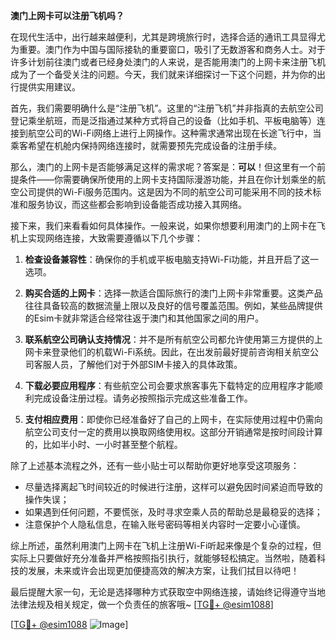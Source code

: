 **澳门上网卡可以注册飞机吗？**

在现代生活中，出行越来越便利，尤其是跨境旅行时，选择合适的通讯工具显得尤为重要。澳门作为中国与国际接轨的重要窗口，吸引了无数游客和商务人士。对于许多计划前往澳门或者已经身处澳门的人来说，是否能用澳门的上网卡来注册飞机成为了一个备受关注的问题。今天，我们就来详细探讨一下这个问题，并为你的出行提供实用建议。

首先，我们需要明确什么是“注册飞机”。这里的“注册飞机”并非指真的去航空公司登记乘坐航班，而是泛指通过某种方式将自己的设备（比如手机、平板电脑等）连接到航空公司的Wi-Fi网络上进行上网操作。这种需求通常出现在长途飞行中，当乘客希望在机舱内保持网络连接时，就需要预先完成设备的注册手续。

那么，澳门的上网卡是否能够满足这样的需求呢？答案是：**可以**！但这里有一个前提条件——你需要确保所使用的上网卡支持国际漫游功能，并且在你计划乘坐的航空公司提供的Wi-Fi服务范围内。这是因为不同的航空公司可能采用不同的技术标准和服务协议，而这些都会影响到设备能否成功接入其网络。

接下来，我们来看看如何具体操作。一般来说，如果你想要利用澳门的上网卡在飞机上实现网络连接，大致需要遵循以下几个步骤：

1. **检查设备兼容性**：确保你的手机或平板电脑支持Wi-Fi功能，并且开启了这一选项。
   
2. **购买合适的上网卡**：选择一款适合国际旅行的澳门上网卡非常重要。这类产品往往具备较高的数据流量上限以及良好的信号覆盖范围。例如，某些品牌提供的Esim卡就非常适合经常往返于澳门和其他国家之间的用户。

3. **联系航空公司确认支持情况**：并不是所有航空公司都允许使用第三方提供的上网卡来登录他们的机载Wi-Fi系统。因此，在出发前最好提前咨询相关航空公司客服人员，了解他们对于外部SIM卡接入的具体政策。

4. **下载必要应用程序**：有些航空公司会要求旅客事先下载特定的应用程序才能顺利完成设备注册过程。请务必按照指示完成这些准备工作。

5. **支付相应费用**：即使你已经准备好了自己的上网卡，在实际使用过程中仍需向航空公司支付一定的费用以换取网络使用权。这部分开销通常是按时间段计算的，比如半小时、一小时甚至整个航程。

除了上述基本流程之外，还有一些小贴士可以帮助你更好地享受这项服务：

- 尽量选择离起飞时间较近的时候进行注册，这样可以避免因时间紧迫而导致的操作失误；
- 如果遇到任何问题，不要慌张，及时寻求空乘人员的帮助总是最稳妥的选择；
- 注意保护个人隐私信息，在输入账号密码等相关内容时一定要小心谨慎。

综上所述，虽然利用澳门上网卡在飞机上注册Wi-Fi听起来像是个复杂的过程，但实际上只要做好充分准备并严格按照指引执行，就能够轻松搞定。当然啦，随着科技的发展，未来或许会出现更加便捷高效的解决方案，让我们拭目以待吧！

最后提醒大家一句，无论是选择哪种方式获取空中网络连接，请始终记得遵守当地法律法规及相关规定，做一个负责任的旅客哦~ [[TG💪+ @esim1088](https://t.me/s/esim1088)]

[[TG💪+ @esim1088](https://t.me/s/esim1088) ![Image](https://i.postimg.cc/4NQfJmqS/Snipaste-2025-05-13-00-14-12.png)]